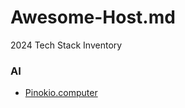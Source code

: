 # Awesome-Host.md
2024 Tech Stack Inventory


### AI
- [Pinokio.computer](https://pinokio.computer/)

